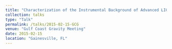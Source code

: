 ```yaml
---
title: "Characterization of the Instrumental Background of Advanced LIGO's Gravitational Wave Burst Search"
collection: talks
type: "Talk"
permalink: /talks/2015-02-15-GCG
venue: "Gulf Coast Gravity Meeting"
date: 2015-02-15
location: "Gainesville, FL"
---
```

